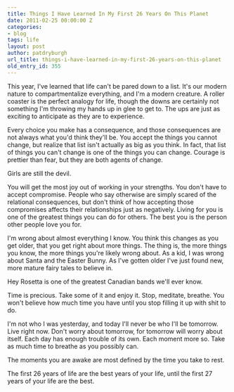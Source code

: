 ```yaml
---
title: Things I Have Learned In My First 26 Years On This Planet
date: 2011-02-25 00:00:00 Z
categories:
- blog
tags: life
layout: post
author: patdryburgh
url_title: things-i-have-learned-in-my-first-26-years-on-this-planet
old_entry_id: 355
---
```


This year, I've learned that life can't be pared down to a list. It's our modern nature to compartmentalize everything, and I'm a modern creature. A roller coaster is the perfect analogy for life, though the downs are certainly not something I'm throwing my hands up in glee to get to. The ups are just as exciting to anticipate as they are to experience.

Every choice you make has a consequence, and those consequences are not always what you'd think they'll be. You accept the things you cannot change, but realize that list isn't actually as big as you think. In fact, that list of things you can't change is one of the things you can change. Courage is prettier than fear, but they are both agents of change.

Girls are still the devil.

You will get the most joy out of working in your strengths. You don't have to accept compromise. People who say otherwise are simply scared of the relational consequences, but don't think of how accepting those compromises affects their relationships just as negatively. Living for you is one of the greatest things you can do for others. The best you is the person other people love you for.

I'm wrong about almost everything I know. You think this changes as you get older, that you get right about more things. The thing is, the more things you know, the more things you're likely wrong about. As a kid, I was wrong about Santa and the Easter Bunny. As I've gotten older I've just found new, more mature fairy tales to believe in.

Hey Rosetta is one of the greatest Canadian bands we'll ever know.

Time is precious. Take some of it and enjoy it. Stop, meditate, breathe. You won't believe how much time you have until you stop filling it up with shit to do.

I'm not who I was yesterday, and today I'll never be who I'll be tomorrow. Live right now. Don't worry about tomorrow, for tomorrow will worry about itself. Each day has enough trouble of its own. Each moment more so. Take as much time to breathe as you possibly can.

The moments you are awake are most defined by the time you take to rest.

The first 26 years of life are the best years of your life, until the first 27 years of your life are the best.